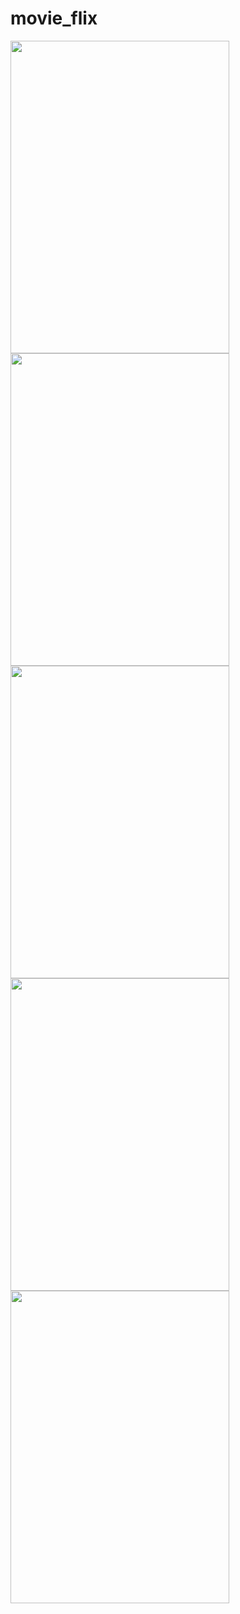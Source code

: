 # movie_flix

<img src="https://github.com/love9897/Movieflix/assets/43597053/85fd38b2-0867-4079-bcc5-cfe45f29f0e1" width="350" height="500">
<img src="https://github.com/love9897/Movieflix/assets/43597053/7fd01f5b-609d-4606-a02e-2cbf6f38de1e" width="350" height="500">
<img src="https://github.com/love9897/Movieflix/assets/43597053/c29743eb-8ede-46cc-9462-1bb0da46c16e" width="350" height="500">
<img src="https://github.com/love9897/Movieflix/assets/43597053/6d546fea-d5bf-4737-8c6e-7edbf90a43fd" width="350" height="500">
<img src="https://github.com/love9897/Movieflix/assets/43597053/8e5eba36-f89e-4253-8c02-72b85b3509b0" width="350" height="500">



